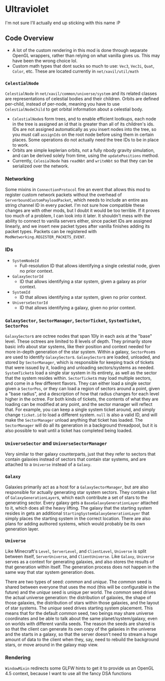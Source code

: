 # Ultraviolet
I'm not sure I'll actually end up sticking with this name :P

## Code Overview
- A lot of the custom rendering in this mod is done through separate OpenGL wrappers, rather than relying on what vanilla gives us. This may have been the wrong choice lol.
- Custom math types that dont sucks so much to use: `Vec3`, `Vec3i`, `Quat`, `Color`, etc. These are located currently in `net/xavil/util/math`

### `CelestialNode`
`CelestialNode` in `net/xavil/common/universe/system` and its related classes are representations of celestial bodies and their children. Orbits are defined per-child, instead of per-node, meaning you have to use `CelestialNodeChild` to get orbital information about a celestial body.
- `CelestialNode`s form trees, and to enable efficient lootkups, each node in the tree is assigned an id that is greater than all of its children's ids. IDs are not assigned automatically as you insert nodes into the tree, so you must call `assignIds` on the root node before using them in certain places. Some operations do not actually need the tree IDs to be in place to work.
- Orbits are simple keplerian orbits, not a fully nbody gravity simulation, and can be derived solely from time, using the `updatePositions` method.
- Currently, `CelesialNode` has `readNbt` and `writeNbt` so that they can be serialized over the network.

### Networking
Some mixins in `ConnectionProtocol` fire an event that allows this mod to register custom network packets without the overhead of `ServerboundCustomPayloadPacket`, which needs to include an entire ass string channel ID in every packet. I'm not sure how compatible these changes are with other mods, but I doubt it would be too terrible. If it proves too much of a problem, I can look into it later. It shouldn't mess with the ability to connect to vanilla servers either, since packet IDs are assigned linearly, and we insert new packet types after vanilla finishes adding its packet types. Packets can be registered with `ModNetworking.REGISTER_PACKETS_EVENT`.

### IDs
- `SystemNodeId`
	- Full-resolution ID that allows identifying a single celestial node, given no prior context.
- `GalaxySectorId`
	- ID that allows identifying a star system, given a galaxy as prior context.
- `SystemId`
	- ID that allows identifying a star system, given no prior context.
- `UniverseSectorId`
	- ID that allows identifying a galaxy, given no prior context.

### `GalaxySector`, `SectorManager`, `SectorTicket`, `SystemTicket`, `SectorPos`
`GalaxySector`s are octree nodes that span 10ly in each axis at the "base" level. These octrees are limited to 8 levels of depth. They primarily store basic info about star systems, like their position and context needed for more in-depth generation of the star system. Within a galaxy, `SectorPos`es are used to identify `GalaxySector`s. `GalaxySector`s are loaded, unloaded, and stored by `SectorManager`, which is responsible for keeping track of tickets that were issued by it, loading and unloading sectors/systems as needed. `SystemTicket`s load a single star system in its entirety, as well as the sector that the system resides within. `SectorTicket`s may load multiple sectors, and come in a few different flavors. They can either load a single sector given a `SectorPos`, or they can load a region of sectors around a point, given a "base radius", and a description of how that radius changes for each level higher in the octree. For both kinds of tickets, the contents of what they are loading can be modified at any point, and the sector manager will reflect that. For example, you can keep a single system ticket around, and simply change `ticket.id` to load a different system. `null` is also a valid ID, and will make the `SectorManager` unload anything that ticket has loaded. The `SectorManager` will do all its generation in a background threadpool, but it is also possible to wait until a ticket has completed being loaded.

### `UniverseSector` and `UniverseSectorManager`
Very similar to ther galaxy counterparts, just that they refer to sectors that contain galaxies instead of sectors that contain star systems, and are attached to a `Universe` instead of a `Galaxy`.

### `Galaxy`
Galaxies primarily act as a host for a `GalaxySectorManager`, but are also responsible for actually generating star system sectors. They contain a list of `GalaxyGenerationLayer`s, which each contribute a set of stars to the generating sector. Every galaxy gets a `BaseGalaxyGenerationLayer` attached to it, which does all the heavy lifting. The galaxy that the starting system resides in gets an additional `StartingSystemGalaxyGenerationLayer` that simply places the starting system in the correct location. There are also plans for adding authored systems, which would probably be its own generation layer.

### `Universe`
Like Minecraft's `Level`, `ServerLevel`, and `ClientLevel`, `Universe` is split between itself, `ServerUniverse`, and `ClientUniverse`. Like `Galaxy`, `Universe` serves as a context for generating galaxies, and also stores the results of that generation within itself. The generation process does not happen in the same way that star system generation does.

There are two types of seed: _common_ and _unique_. The _common_ seed is shared between everyone that uses the mod (this will be configurable in the future) and the _unique_ seed is unique per world. The _common_ seed drives the actual universe generation: the distribution of galaxies, the shape of those galaxies, the distribution of stars within those galaxies, and the layout of star systems. The _unique_ seed drives starting system placement. This means that for the default _common_ seed, two beings may share universe coordinates and be able to talk about the same planet/system/galaxy, even on worlds with different vanilla seeds. The reason the seeds are shared is so that the client can generate its own copy of the galaxies in the universe and the starts in a galaxy, so that the server doesn't need to stream a huge amount of data to the client when they, say, need to rebuild the background stars, or move around in the galaxy map view.

### Rendering
`WindowMixin` redirects some GLFW hints to get it to provide us an OpenGL 4.5 context, because I want to use all the fancy DSA functions
